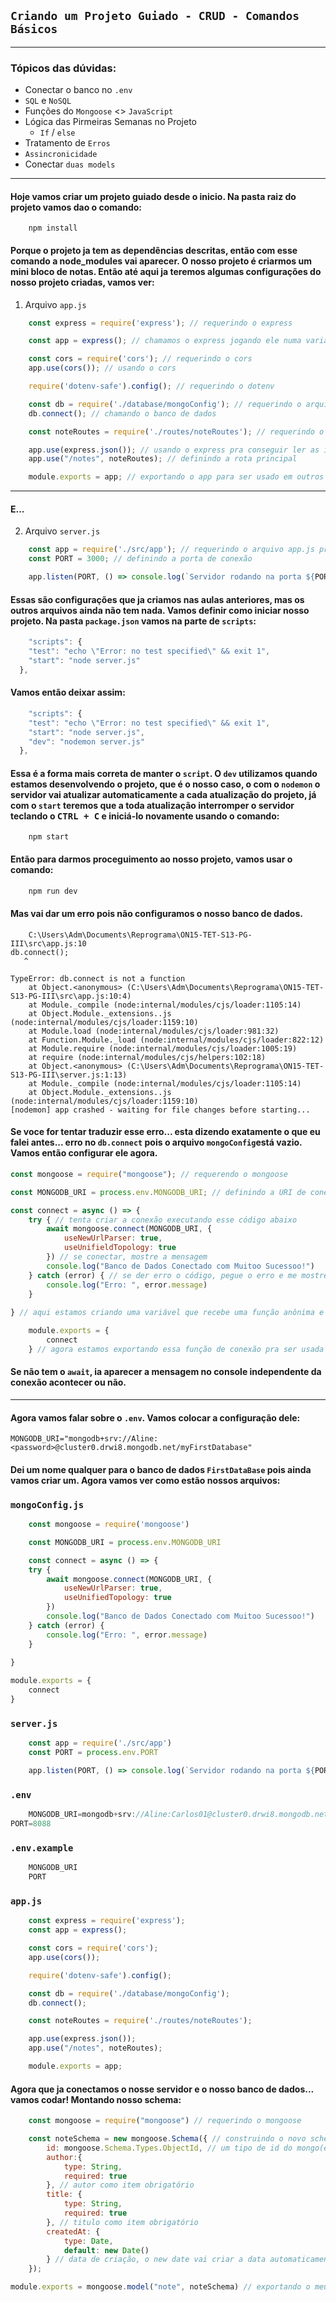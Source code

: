 ## `Criando um Projeto Guiado - CRUD - Comandos Básicos` 
___


### Tópicos das dúvidas:
- Conectar o banco no `.env`
- `SQL` e `NoSQL`
- Funções do `Mongoose` <> `JavaScript`
- Lógica das Pirmeiras Semanas no Projeto
    - `If` / `else`
- Tratamento de `Erros`
- `Assincronicidade`
- Conectar `duas models`
___
#### Hoje vamos criar um projeto guiado desde o inicio. Na pasta raiz do projeto vamos dao o comando:
```git
    npm install
```
#### Porque o projeto ja tem as dependências descritas, então com esse comando a node_modules vai aparecer. O nosso projeto é criarmos um mini bloco de notas. Então até aqui ja teremos algumas configurações do nosso projeto criadas, vamos ver:
1. Arquivo `app.js`
```javascript
    const express = require('express'); // requerindo o express

    const app = express(); // chamamos o express jogando ele numa variável

    const cors = require('cors'); // requerindo o cors
    app.use(cors()); // usando o cors

    require('dotenv-safe').config(); // requerindo o dotenv

    const db = require('./database/mongoConfig'); // requerindo o arquivo de configuração do banco de dados
    db.connect(); // chamando o banco de dados

    const noteRoutes = require('./routes/noteRoutes'); // requerindo o arquivo de rotas

    app.use(express.json()); // usando o express pra conseguir ler as informações que vem do body
    app.use("/notes", noteRoutes); // definindo a rota principal

    module.exports = app; // exportando o app para ser usado em outros arquivos
```
___
#### E...
2. Arquivo `server.js` 
```javascript
    const app = require('./src/app'); // requerindo o arquivo app.js pra ser usado neste arquivo
    const PORT = 3000; // definindo a porta de conexão

    app.listen(PORT, () => console.log(`Servidor rodando na porta ${PORT}`)); // criando a conexão do servidor
```
#### Essas são configurações que ja criamos nas aulas anteriores, mas os outros arquivos ainda não tem nada. Vamos definir como iniciar nosso projeto. Na pasta `package.json` vamos na parte de `scripts`:
```javascript
    "scripts": {
    "test": "echo \"Error: no test specified\" && exit 1",
    "start": "node server.js"
  },
```
#### Vamos então deixar assim:
```javascript
    "scripts": {
    "test": "echo \"Error: no test specified\" && exit 1",
    "start": "node server.js",
    "dev": "nodemon server.js"
  },
```
#### Essa é a forma mais correta de manter o `script`. O `dev` utilizamos quando estamos desenvolvendo o projeto, que é o nosso caso, o com o `nodemon` o servidor vai atualizar automaticamente a cada atualização do projeto, já com o `start` teremos que a toda atualização interromper o servidor teclando o <kbd>CTRL + C</kbd> e iniciá-lo novamente usando o comando:
```git
    npm start
```
#### Então para darmos proceguimento ao nosso projeto, vamos usar o comando:
```javascript
    npm run dev
```
#### Mas vai dar um erro pois não configuramos o nosso banco de dados.
```git
    C:\Users\Adm\Documents\Reprograma\ON15-TET-S13-PG-III\src\app.js:10
db.connect();
   ^

TypeError: db.connect is not a function
    at Object.<anonymous> (C:\Users\Adm\Documents\Reprograma\ON15-TET-S13-PG-III\src\app.js:10:4)
    at Module._compile (node:internal/modules/cjs/loader:1105:14)
    at Object.Module._extensions..js (node:internal/modules/cjs/loader:1159:10)
    at Module.load (node:internal/modules/cjs/loader:981:32)
    at Function.Module._load (node:internal/modules/cjs/loader:822:12)
    at Module.require (node:internal/modules/cjs/loader:1005:19)
    at require (node:internal/modules/cjs/helpers:102:18)
    at Object.<anonymous> (C:\Users\Adm\Documents\Reprograma\ON15-TET-S13-PG-III\server.js:1:13)
    at Module._compile (node:internal/modules/cjs/loader:1105:14)
    at Object.Module._extensions..js (node:internal/modules/cjs/loader:1159:10)
[nodemon] app crashed - waiting for file changes before starting...
```
#### Se voce for tentar traduzir esse erro... esta dizendo exatamente o que eu falei antes... erro no `db.connect` pois o arquivo `mongoConfig`está vazio. Vamos então configurar ele agora.
```javascript
const mongoose = require("mongoose"); // requerendo o mongoose

const MONGODB_URI = process.env.MONGODB_URI; // definindo a URI de conexão com o banco de dados

const connect = async () => {
    try { // tenta criar a conexão executando esse código abaixo
        await mongoose.connect(MONGODB_URI, {
            useNewUrlParser: true,
            useUnifieldTopology: true
        }) // se conectar, mostre a mensagem
        console.log("Banco de Dados Conectado com Muitoo Sucessoo!")
    } catch (error) { // se der erro o código, pegue o erro e me mostre.
        console.log("Erro: ", error.message)
    }
        
} // aqui estamos criando uma variável que recebe uma função anônima e assíncrona, ou seja, é preciso esperar(await) a conexão com o banco acontecer pra aparecer a mensagem no console.

    module.exports = {  
        connect
    } // agora estamos exportando essa função de conexão pra ser usada em outro arquivo
```
#### Se não tem o `await`, ia aparecer a mensagem no console independente da conexão acontecer ou não.
___
#### Agora vamos falar sobre o `.env`. Vamos colocar a configuração dele: 
```git
MONGODB_URI="mongodb+srv://Aline:<password>@cluster0.drwi8.mongodb.net/myFirstDatabase"
```
#### Dei um nome qualquer para o banco de dados `FirstDataBase` pois ainda vamos criar um. Agora vamos ver como estão nossos arquivos:
### `mongoConfig.js`
```javascript
    const mongoose = require('mongoose')

    const MONGODB_URI = process.env.MONGODB_URI

    const connect = async () => {
    try {
        await mongoose.connect(MONGODB_URI, {
            useNewUrlParser: true,
            useUnifiedTopology: true
        })
        console.log("Banco de Dados Conectado com Muitoo Sucessoo!")
    } catch (error) {
        console.log("Erro: ", error.message)
    }
    
}

module.exports = {
    connect
}
```
### `server.js`
```javascript
    const app = require('./src/app')
    const PORT = process.env.PORT

    app.listen(PORT, () => console.log(`Servidor rodando na porta ${PORT}`))
```
### `.env`
```javascript
    MONGODB_URI=mongodb+srv://Aline:Carlos01@cluster0.drwi8.mongodb.net/NotePad
PORT=8088
```
### `.env.example`
```javascript
    MONGODB_URI
    PORT
```
### `app.js`
```javascript
    const express = require('express');
    const app = express();

    const cors = require('cors');
    app.use(cors());

    require('dotenv-safe').config();

    const db = require('./database/mongoConfig');
    db.connect();

    const noteRoutes = require('./routes/noteRoutes');

    app.use(express.json());
    app.use("/notes", noteRoutes);

    module.exports = app;
```
#### Agora que ja conectamos o nosse servidor e o nosso banco de dados... vamos codar! Montando nosso schema:
```javascript
    const mongoose = require("mongoose") // requerindo o mongoose

    const noteSchema = new mongoose.Schema({ // construindo o novo schema num objeto passando as caractrísticas desse objeto:
        id: mongoose.Schema.Types.ObjectId, // um tipo de id do mongo(ele vai criar pra nós)
        author:{
            type: String,
            required: true
        }, // autor como item obrigatório
        title: {
            type: String,
            required: true
        }, // titulo como item obrigatório
        createdAt: {
            type: Date,
            default: new Date()
        } // data de criação, o new date vai criar a data automaticamente
    });

module.exports = mongoose.model("note", noteSchema) // exportando o meu schema para usar em outros arquivos
```
